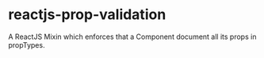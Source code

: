 reactjs-prop-validation
=======================

A ReactJS Mixin which enforces that a Component document all its props in propTypes.
